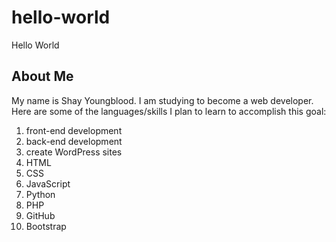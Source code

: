 # hello-world
Hello World

## About Me
My name is Shay Youngblood. I am studying to become a web developer. Here are some of the languages/skills I plan to learn to accomplish this goal:
1. front-end development
2. back-end development
3. create WordPress sites
4. HTML
5. CSS
6. JavaScript
7. Python
8. PHP
9. GitHub
10. Bootstrap

